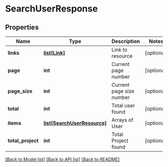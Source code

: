 # SearchUserResponse

## Properties
Name | Type | Description | Notes
------------ | ------------- | ------------- | -------------
**links** | [**list[Link]**](Link.md) | Link to resource | [optional] 
**page** | **int** | Current page number | [optional] 
**page_size** | **int** | Current page size number | [optional] 
**total** | **int** | Total user found | [optional] 
**items** | [**list[SearchUserResource]**](SearchUserResource.md) | Arrays of User | [optional] 
**total_project** | **int** | Total Project found | [optional] 

[[Back to Model list]](../README.md#documentation-for-models) [[Back to API list]](../README.md#documentation-for-api-endpoints) [[Back to README]](../README.md)


